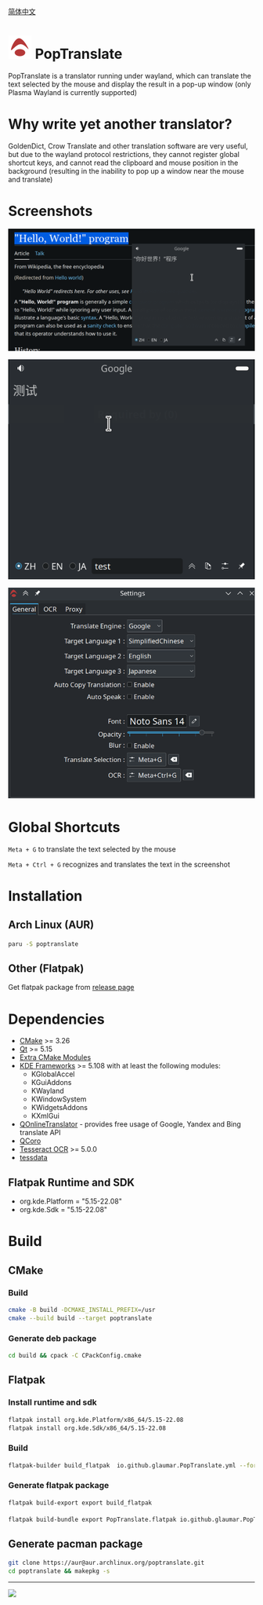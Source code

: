 [简体中文](./README.zh-CN.md)

# ![](./data/io.github.glaumar.PopTranslate.png) PopTranslate
PopTranslate is a translator running under wayland, which can translate the text selected by the mouse and display the result in a pop-up window (only Plasma Wayland is currently supported)

# Why write yet another translator?
GoldenDict, Crow Translate and other translation software are very useful, but due to the wayland protocol restrictions, they cannot register global shortcut keys, and cannot read the clipboard and mouse position in the background (resulting in the inability to pop up a window near the mouse and translate)
# Screenshots

![](./screenshots/Screenshot1.png)

![](./screenshots/Screenshot2.png)

![](./screenshots/Screenshot3.png)

# Global Shortcuts

`Meta + G` to translate the text selected by the mouse

`Meta + Ctrl + G` recognizes and translates the text in the screenshot

# Installation
## Arch Linux (AUR)
```bash
paru -S poptranslate
```

## Other (Flatpak)
Get flatpak package from [release page](https://github.com/glaumar/PopTranslate/releases)

# Dependencies
- [CMake](https://cmake.org/) >= 3.26
- [Qt](https://www.qt.io/) >= 5.15
- [Extra CMake Modules](https://github.com/KDE/extra-cmake-modules)
- [KDE Frameworks](https://api.kde.org/frameworks/index.html) >= 5.108 with at least the following modules:
    - KGlobalAccel
    - KGuiAddons
    - KWayland
    - KWindowSystem
    - KWidgetsAddons
    - KXmlGui
- [QOnlineTranslator](https://github.com/crow-translate/QOnlineTranslator) - provides free usage of Google, Yandex and Bing translate API
- [QCoro](https://qcoro.dvratil.cz/)
- [Tesseract OCR](https://github.com/tesseract-ocr/tesseract) >= 5.0.0
- [tessdata](https://github.com/tesseract-ocr/tessdata) 


## Flatpak Runtime and SDK
- org.kde.Platform = "5.15-22.08"
- org.kde.Sdk = "5.15-22.08"

# Build

## CMake
### Build
```bash
cmake -B build -DCMAKE_INSTALL_PREFIX=/usr
cmake --build build --target poptranslate
```

### Generate deb package
```bash
cd build && cpack -C CPackConfig.cmake
```

## Flatpak

### Install runtime and sdk
```bash
flatpak install org.kde.Platform/x86_64/5.15-22.08
flatpak install org.kde.Sdk/x86_64/5.15-22.08
```

### Build 
```bash
flatpak-builder build_flatpak  io.github.glaumar.PopTranslate.yml --force-clean
```

### Generate flatpak package
```bash
flatpak build-export export build_flatpak

flatpak build-bundle export PopTranslate.flatpak io.github.glaumar.PopTranslate --runtime-repo=https://flathub.org/repo/flathub.flatpakrepo
```

## Generate pacman package
```bash
git clone https://aur@aur.archlinux.org/poptranslate.git 
cd poptranslate && makepkg -s
```

---
![](https://badges.pufler.dev/visits/glaumar/PopTranslate)
